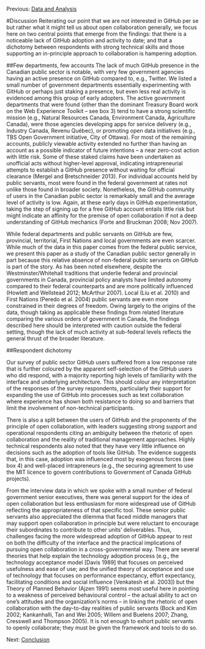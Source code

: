 Previous: [Data and Analysis](https://github.com/JSGS/CPA_paper/blob/master/data.md)

#Discussion
Reiterating our point that we are not interested in GitHub per se but rather what it might tell us about open collaboration generally, we focus here on two central points that emerge from the findings: that there is a noticeable lack of GitHub adoption and activity to date; and that a dichotomy between respondents with strong technical skills and those supporting an in-principle approach to collaboration is hampering adoption. 

##Few departments, few accounts
The lack of much GitHub presence in the Canadian public sector is notable, with very few government agencies having an active presence on GitHub compared to, e.g., Twitter. We listed a small number of government departments essentially experimenting with GitHub or perhaps just staking a presence, but even less real activity is evidenced among this group of early adopters. The active government departments that were found (other than the dominant Treasury Board work on the Web Experience Toolkit – see box 3) tend to have a strong scientific mission (e.g., Natural Resources Canada, Environment Canada, Agriculture Canada), were those agencies developing apps for service delivery (e.g., Industry Canada, Revenu Québec), or promoting open data initiatives (e.g., TBS Open Government initiative, City of Ottawa). For most of the remaining accounts, publicly viewable activity extended no further than having an account as a possible indicator of future intentions – a near zero-cost action with little risk. Some of these staked claims have been undertaken as unofficial acts without higher-level approval, indicating intrapreneurial attempts to establish a GitHub presence without waiting for official clearance (Mergel and Bretschneider 2013). For individual accounts held by public servants, most were found in the federal government at rates not unlike those found in broader society. Nonetheless, the GitHub community of users in the Canadian public sector is remarkably small and the average level of activity is low. Again, at these early days in GitHub experimentation, taking the step of signing up for a free GitHub account entails little risk but might indicate an affinity for the premise of open collaboration if not a deep understanding of GitHub mechanics (Forte and Bruckman 2008; Nov 2007). 

While federal departments and public servants on GitHub are few, provincial, territorial, First Nations and local governments are even scarcer. While much of the data in this paper comes from the federal public service, we present this paper as a study of the Canadian public sector generally in part because this relative absence of non-federal public servants on GitHub is part of the story. As has been noted elsewhere, despite the Westminster/Whitehall traditions that underlie federal and provincial governments in Canada, provincial policy analysts have limited autonomy compared to their federal counterparts and are more politically influenced (Howlett and Wellstead 2012; McArthur 2007). Local (Liu et al. 2010) and First Nations (Peredo et al. 2004) public servants are even more constrained in their degrees of freedom. Owing largely to the origins of the data, though taking as applicable these findings from related literature comparing the various orders of government in Canada, the findings described here should be interpreted with caution outside the federal setting, though the lack of much activity at sub-federal levels reflects the general thrust of the broader literature. 

##Respondent dichotomy

Our survey of public sector GitHub users suffered from a low response rate that is further coloured by the apparent self-selection of the GitHub users who did respond, with a majority reporting high levels of familiarity with the interface and underlying architecture. This should colour any interpretation of the responses of the survey respondents, particularly their support for expanding the use of GitHub into processes such as text collaboration where experience has shown both resistance to doing so and barriers that limit the involvement of non-technical participants.

There is also a split between the users of GitHub and the proponents of the principle of open collaboration, with leaders suggesting strong support and operational respondents citing an ambiguity between the rhetoric of open collaboration and the reality of traditional management approaches. Highly technical respondents also noted that they have very little influence on decisions such as the adoption of tools like GitHub. The evidence suggests that, in this case, adoption was influenced most by exogenous forces (see box 4) and well-placed intrapreneurs (e.g., the securing agreement to use the MIT licence to govern contributions to Government of Canada GitHub projects). 

From the interview data in which we spoke with a small number of federal government senior executives, there was general support for the idea of open collaboration but less enthusiasm for more widespread use of GitHub reflecting the appropriateness of that specific tool. These senior public servants also appreciated the dilemma that faced middle managers that may support open collaboration in principle but were reluctant to encourage their subordinates to contribute to other units’ deliverables. Thus, challenges facing the more widespread adoption of GitHub appear to rest on both the difficulty of the interface and the practical implications of pursuing open collaboration in a cross-governmental way. There are several theories that help explain the technology adoption process (e.g., the technology acceptance model [Davis 1989] that focuses on perceived usefulness and ease of use; and the unified theory of acceptance and use of technology that focuses on performance expectancy, effort expectancy, facilitating conditions and social influence [Venkatesh et al. 2003]) but the Theory of Planned Behavior (Ajzen 1991) seems most useful here in pointing to a weakness of perceived behavioural control – the actual ability to act on one’s attitudes and the organization’s norms – in linking the rhetoric of open collaboration with the day-to-day realities of public servants (Bock and Kim 2002; Kankanhalli, Tan and Wei 2005; Willem and Buelens 2007; Zhang, Cresswell and Thompson 2005). It is not enough to exhort public servants to openly collaborate; they must be given the framework and tools to do so.

Next: [Conclusion](https://github.com/JSGS/CPA_paper/blob/master/conclusion.md)
